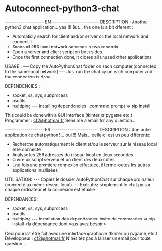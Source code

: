 # Autoconnect-python3-chat

-------------------- EN ------------------------
DESCRIPTION :
Another python3 chat application... yes !!! But... this one is a bit diferent :
- Automaticly search for client and/or server on the local network and connect it
- Scans all 256 local network adresses in two seconds
- Open a server and client script on both sides 
- Once the first connection done, it closes all unused other applications

USAGE :
--- Copy the AutoPythonChat folder on each computer (connected to the same local network)
--- Just run the chat.py on each computer and the connection is done

DEPENDENCIES :
- socket, os, sys, subprocess
- psutils
- multiping
--- installing dependencies : command prompt =>  pip install <the dependency you need>

This could be done with a GUI interface (tkinter or pygame etc.)
Programmer : cf2i@hotmail.fr
Send me a email for any question...


-------------------- FR ------------------------
DESCRIPTION :
Une autre application de chat python3... oui !!! Mais... celle-ci est un peu différente:
- Recherche automatiquement le client et/ou le serveur sur le réseau local et le connecte
- Analyse les 256 adresses du réseau local en deux secondes
- Ouvre un script serveur et un client des deux côtés
- Une fois une première connexion effectuée, il ferme toutes les autres applications inutilisées

UTILISATION:
--- Copiez le dossier AutoPythonChat sur chaque ordinateur (connecté au même réseau local)
--- Exécutez simplement le chat.py sur chaque ordinateur et la connexion est établie

DÉPENDANCES:
- socket, os, sys, subprocess
- psutils
- multiping
--- installation des dépendances: invite de commandes => pip install <la dépendance dont vous avez besoin>

Ceci pourrait être fait avec une interface graphique (tkinter ou pygame, etc.)
Développeur : cf2i@hotmail.fr
N'hésitez pas à laisser un email pour toute question...
